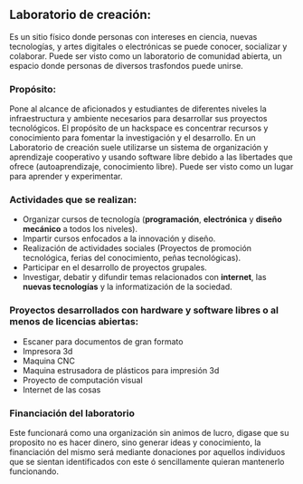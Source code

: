 ## Laboratorio de creación:
Es un sitio físico donde personas con intereses en ciencia, nuevas tecnologías, y artes digitales o electrónicas se puede conocer, socializar y colaborar. Puede ser visto como un laboratorio de comunidad abierta, un espacio donde personas de diversos trasfondos puede unirse. 

### Propósito:
Pone al alcance de aficionados y estudiantes de diferentes niveles la infraestructura y ambiente necesarios para desarrollar sus proyectos tecnológicos. El propósito de un hackspace es concentrar recursos y conocimiento para fomentar la investigación y el desarrollo.
En un Laboratorio de creación suele utilizarse un sistema de organización y aprendizaje cooperativo y usando software libre debido a las libertades que ofrece (autoaprendizaje, conocimiento libre). Puede ser visto como un lugar para aprender y experimentar.

### Actividades que se realizan:
 - Organizar cursos de tecnología (**programación**, **electrónica** y **diseño mecánico** a todos los niveles).
 - Impartir cursos enfocados a la innovación y diseño. 
 - Realización de actividades sociales (Proyectos de promoción tecnológica, ferias del conocimiento, peñas tecnológicas).
 - Participar en el desarrollo de proyectos grupales.
 - Investigar, debatir y difundir temas relacionados con **internet**, las **nuevas tecnologías** y la informatización de la sociedad.

### Proyectos desarrollados con hardware y software libres o al menos de licencias abiertas:
 - Escaner para documentos de gran formato 
 - Impresora 3d
 - Maquina CNC
 - Maquina estrusadora de plásticos para impresión 3d
 - Proyecto de computación visual
 - Internet de las cosas

### Financiación del laboratorio
Este funcionará como una organización sin animos de lucro, digase que su proposito no es hacer dinero, sino generar ideas y conocimiento, la financiación del mismo será mediante donaciones por aquellos individuos que se sientan identificados con este ó sencillamente quieran mantenerlo funcionando.
